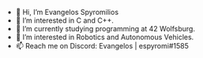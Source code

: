 - 👋 Hi, I’m Evangelos Spyromilios
- 👀 I’m interested in C and C++.
- 🌱 I’m currently studying programming at 42 Wolfsburg.
- 💞️ I’m  interested in Robotics and Autonomous Vehicles. 
- 📫 Reach me on Discord: Evangelos | espyromi#1585
